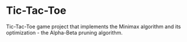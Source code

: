 # Tic-Tac-Toe
Tic-Tac-Toe game project that implements the Minimax algorithm and its optimization - the Alpha-Beta pruning algorithm. 

